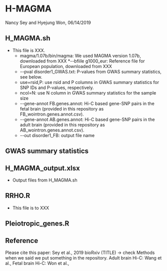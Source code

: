 # H-MAGMA
Nancy Sey and Hyejung Won, 06/14/2019

## H_MAGMA.sh
* This file is XXX. 
   * magma/1.07b/bin/magma: We used MAGMA version 1.07b, downloaded from XXX
   *--bfiile g1000_eur: Reference file for European population, downloaded from XXX 
   - --pval disorder1_GWAS.txt: P-values from GWAS summary statistics, see below. 
   - use=rsid,P: use rsid and P columns in GWAS summary statistics for SNP IDs and P-values, respectively.
   - ncol=N: use N column in GWAS summary statistics for the sample size
   - --gene-annot FB.genes.annot: Hi-C based gene-SNP pairs in the fetal brain (provided in this repository as    FB_wointron.genes.annot.csv).
   - --gene-annot AB.genes.annot: Hi-C based gene-SNP pairs in the adult brain (provided in this repository as AB_wointron.genes.annot.csv).
   - --out disorder1_FB: output file name

## GWAS summary statistics

## H_MAGMA_output.xlsx 
* Output files from H_MAGMA.sh

## RRHO.R
* This file is to XXX

## Pleiotropic_genes.R


## Reference
Please cite this paper: Sey et al., 2019 bioRxiv (TITLE) -> check Methods when we said we put something in the repository. 
Adult brain Hi-C: Wang et al., 
Fetal brain Hi-C: Won et al., 



